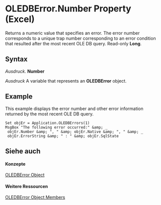 
# OLEDBError.Number Property (Excel)

Returns a numeric value that specifies an error. The error number corresponds to a unique trap number corresponding to an error condition that resulted after the most recent OLE DB query. Read-only  **Long**.


## Syntax

 _Ausdruck_. **Number**

 _Ausdruck_ A variable that represents an **OLEDBError** object.


## Example

This example displays the error number and other error information returned by the most recent OLE DB query.


```
Set objEr = Application.OLEDBErrors(1) 
MsgBox "The following error occurred:" &amp; _ 
 objEr.Number &amp; ", " &amp; objEr.Native &amp; ", " &amp; _ 
 objEr.ErrorString &amp; " : " &amp; objEr.SqlState
```


## Siehe auch


#### Konzepte


[OLEDBError Object](6bcbf721-f2c8-f784-361b-e1a298bb2ecb.md)
#### Weitere Ressourcen


[OLEDBError Object Members](http://msdn.microsoft.com/library/52181252-dd6f-b267-fa21-4ad8175b7346%28Office.15%29.aspx)